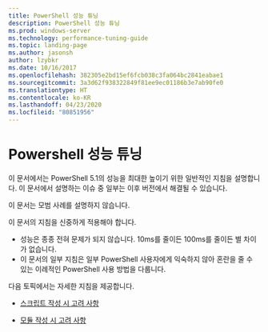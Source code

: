 ```yaml
---
title: PowerShell 성능 튜닝
description: PowerShell 성능 튜닝
ms.prod: windows-server
ms.technology: performance-tuning-guide
ms.topic: landing-page
ms.author: jasonsh
author: lzybkr
ms.date: 10/16/2017
ms.openlocfilehash: 382305e2bd15ef6fcb038c3fa064bc2841eabae1
ms.sourcegitcommit: 3a3d62f938322849f81ee9ec01186b3e7ab90fe0
ms.translationtype: HT
ms.contentlocale: ko-KR
ms.lasthandoff: 04/23/2020
ms.locfileid: "80851956"
---
```

# <a name="performance-tuning-for-powershell"></a>Powershell 성능 튜닝

이 문서에서는 PowerShell 5.1의 성능을 최대한 높이기 위한 일반적인 지침을 설명합니다. 이 문서에서 설명하는 이슈 중 일부는 이후 버전에서 해결될 수 있습니다.

이 문서는 모범 사례를 설명하지 않습니다.

이 문서의 지침을 신중하게 적용해야 합니다.
* 성능은 종종 전혀 문제가 되지 않습니다. 10ms를 줄이든 100ms를 줄이든 별 차이가 없습니다.
* 이 문서의 일부 지침은 일부 PowerShell 사용자에게 익숙하지 않아 혼란을 줄 수 있는 이례적인 PowerShell 사용 방법을 다룹니다.

다음 토픽에서는 자세한 지침을 제공합니다.

-   [스크립트 작성 시 고려 사항](script-authoring-considerations.md)

-   [모듈 작성 시 고려 사항](module-authoring-considerations.md)